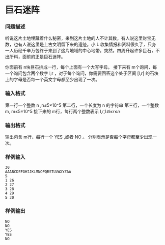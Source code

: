 # 巨石迷阵



### 问题描述

听说这片土地埋藏着什么秘密，来到这片土地的人不计其数，有人说这里财宝无数，也有人说这里是上古文明留下来的遗迹。小 L 收集情报和资料很久了，只身一人历经千辛万苦终于来到了这片地域的中心地带。突然，四周升起许多巨石，不出所料，面前的正是巨石迷阵。

你面前有 n块巨石排成一行，每个上面有一个大写字母。
接下来有 m个询问，每一个询问包含两个数字 l,r ，对于每个询问，你需要回答这个处于区间 [l,r] 的石块上的字母是否每一个英文字母都至少出现了一次。

### 输入格式

第一行一个整数 n ,n≤5×10^5
第二行，一个长度为 n 的字符串
第三行，一个整数 m, m≤5×10^5
接下来的 m行，每行两个整数表示 l,r,1≤*l*≤*r*≤*n*

### 输出格式

输出包含 m行，每行一个 YES ,或者 NO 。
分别表示是否每个字母都至少出现一次。

### 样例输入

```
30
AAABCDEFGHIJKLMNOPQRSTUVWXYZAA
5
1 26
2 27
3 28
4 29
5 30
```



### 样例输出

```
NO
NO
YES
YES
NO
```

